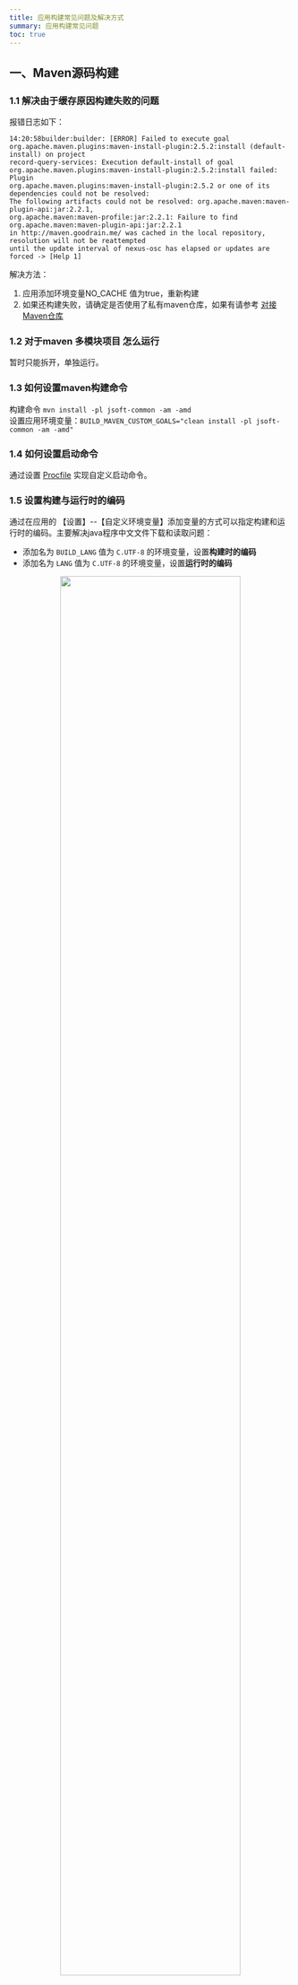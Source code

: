 ```yaml
---
title: 应用构建常见问题及解决方式
summary: 应用构建常见问题
toc: true
---
```


## 一、Maven源码构建

### 1.1 解决由于缓存原因构建失败的问题
报错日志如下：

```log
14:20:58builder:builder: [ERROR] Failed to execute goal 
org.apache.maven.plugins:maven-install-plugin:2.5.2:install (default-install) on project 
record-query-services: Execution default-install of goal 
org.apache.maven.plugins:maven-install-plugin:2.5.2:install failed: Plugin 
org.apache.maven.plugins:maven-install-plugin:2.5.2 or one of its dependencies could not be resolved: 
The following artifacts could not be resolved: org.apache.maven:maven-plugin-api:jar:2.2.1, 
org.apache.maven:maven-profile:jar:2.2.1: Failure to find org.apache.maven:maven-plugin-api:jar:2.2.1 
in http://maven.goodrain.me/ was cached in the local repository, resolution will not be reattempted 
until the update interval of nexus-osc has elapsed or updates are forced -> [Help 1]
```

解决方法：  
1. 应用添加环境变量NO_CACHE 值为true，重新构建  
2. 如果还构建失败，请确定是否使用了私有maven仓库，如果有请参考 [对接Maven仓库
](../../best-practice/ci-cd/connection-maven-repository.html)  

### 1.2 对于maven 多模块项目 怎么运行

暂时只能拆开，单独运行。

### 1.3 如何设置maven构建命令

构建命令 `mvn install -pl jsoft-common -am -amd`  
设置应用环境变量：`BUILD_MAVEN_CUSTOM_GOALS="clean install -pl jsoft-common -am -amd"`  

### 1.4 如何设置启动命令

通过设置 [Procfile](../language-support/java.html#3-4) 实现自定义启动命令。

### 1.5 设置构建与运行时的编码

通过在应用的 【设置】--【自定义环境变量】添加变量的方式可以指定构建和运行时的编码。主要解决java程序中文文件下载和读取问题：

- 添加名为 `BUILD_LANG` 值为 `C.UTF-8` 的环境变量，设置<b>构建时的编码</b>
- 添加名为 `LANG` 值为 `C.UTF-8` 的环境变量，设置<b>运行时的编码</b>

<center>
<img src="https://static.goodrain.com/images/docs/3.6/user-manual/trouble-shooting/tb1-5.png" width=80% />
</center>

## 二、应用运行异常如何排查

### 2.1 单一应用异常
示例应用URL:  `http://console.goodrain.com/#/team/goodrain/region/ali-sh/app/gr33927d/overview`

<img src="https://static.goodrain.com/images/docs/3.6/user-manual/Issue/WX20180726-164608@2x.png" width=100% />

1. 查看应用日志看服务是否有报错日志
2. 查看应用状态 `grctl service get http://console.goodrain.com/#/team/goodrain/region/ali-sh/app/gr33927d/overview`,看pod的`PodStatus`状态是否为`True`,正常情况如下`PodStatus:    	Initialized : True  Ready : True  PodScheduled : True`
3. 登录到pod所在节点(PodHostIP/PodHostName),查看容器状态`dps |head -10`或者`ctop`
4. 可以排查一下docker,kubelet的状态。

### 2.2 多个应用或者全部应用都异常

1. 检查集群状态 `kubectl get cs` & `kubectl get node`
2. 检查rbd-worker的状态



当使用Rainbond 遇到问题时，请先参考本篇文档。如果问题未解决，请按文档要求收集相关信息通过 Github [反馈给 Rainbond开发者](https://github.com/goodrain/rainbond/issues/new)。

